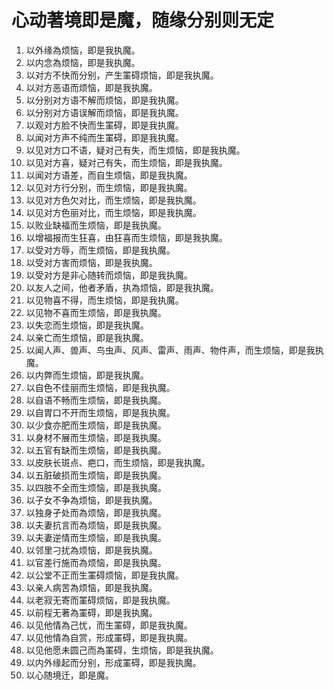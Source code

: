 # 心动著境即是魔，随缘分别则无定

1. 以外缘為烦恼，即是我执魔。
2. 以内念為烦恼，即是我执魔。
3. 以对方不快而分别，产生罣碍烦恼，即是我执魔。
4. 以对方恶语而烦恼，即是我执魔。
5. 以分别对方语不解而烦恼，即是我执魔。
6. 以分别对方语误解而烦恼，即是我执魔。
7. 以观对方脸不快而生罣碍，即是我执魔。
8. 以闻对方声不纯而生罣碍，即是我执魔。
9. 以见对方口不语，疑对己有失，而生烦恼，即是我执魔。
10. 以见对方喜，疑对己有失，而生烦恼，即是我执魔。
11. 以闻对方语差，而自生烦恼，即是我执魔。
12. 以见对方行分别，而生烦恼，即是我执魔。
13. 以见对方色欠对比，而生烦恼，即是我执魔。
14. 以见对方色丽对比，而生烦恼，即是我执魔。
15. 以败业缺福而生烦恼，即是我执魔。
16. 以增福报而生狂喜，由狂喜而生烦恼，即是我执魔。
17. 以受对方辱，而生烦恼，即是我执魔。
18. 以受对方害而烦恼，即是我执魔。
19. 以受对方是非心随转而烦恼，即是我执魔。
20. 以友人之间，他者矛盾，执為烦恼，即是我执魔。
21. 以见物喜不得，而生烦恼，即是我执魔。
22. 以见物不喜而生烦恼，即是我执魔。
23. 以失恋而生烦恼，即是我执魔。
24. 以亲亡而生烦恼，即是我执魔。
25. 以闻人声、兽声、鸟虫声、风声、雷声、雨声、物件声，而生烦恼，即是我执魔。
26. 以内弊而生烦恼，即是我执魔。
27. 以自色不佳丽而生烦恼，即是我执魔。
28. 以自语不畅而生烦恼，即是我执魔。
29. 以自胃口不开而生烦恼，即是我执魔。
30. 以少食亦肥而生烦恼，即是我执魔。
31. 以身材不展而生烦恼，即是我执魔。
32. 以五官有缺而生烦恼，即是我执魔。
33. 以皮肤长斑点、疤口，而生烦恼，即是我执魔。
34. 以五脏破损而生烦恼，即是我执魔。
35. 以四肢不全而生烦恼，即是我执魔。
36. 以子女不争為烦恼，即是我执魔。
37. 以独身孑处而為烦恼，即是我执魔。
38. 以夫妻抗言而為烦恼，即是我执魔。
39. 以夫妻逆情而生烦恼，即是我执魔。
40. 以邻里刁扰為烦恼，即是我执魔。
41. 以官差行施而為烦恼，即是我执魔。
42. 以公堂不正而生罣碍烦恼，即是我执魔。
43. 以亲人病苦為烦恼，即是我执魔。
44. 以老寂无寄而罣碍烦恼，即是我执魔。
45. 以前程无著為罣碍，即是我执魔。
46. 以见他情為己忧，而生罣碍，即是我执魔。
47. 以见他情為自赏，形成罣碍，即是我执魔。
48. 以见他愿未圆己而為罣碍，生烦恼，即是我执魔。
49. 以内外缘起而分别，形成罣碍，即是我执魔。
50. 以心随境迁，即是魔。